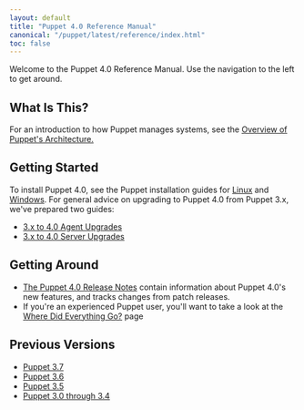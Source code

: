 ```yaml
---
layout: default
title: "Puppet 4.0 Reference Manual"
canonical: "/puppet/latest/reference/index.html"
toc: false
---
```


Welcome to the Puppet 4.0 Reference Manual. Use the navigation to the left to get around.

## What Is This?

For an introduction to how Puppet manages systems, see the [Overview of Puppet's Architecture.](./architecture.html) 

## Getting Started

To install Puppet 4.0, see the Puppet installation guides for [Linux](./install_linux.html) and [Windows](./install_windows.html). For general advice on upgrading to Puppet 4.0 from Puppet 3.x, we've prepared two guides:

* [3.x to 4.0 Agent Upgrades](agent_upgrades.html)
* [3.x to 4.0 Server Upgrades](server_upgrades.html)

## Getting Around

* [The Puppet 4.0 Release Notes](./release_notes.html) contain information about Puppet 4.0's new features, and tracks changes from patch releases.
* If you're an experienced Puppet user, you'll want to take a look at the [Where Did Everything Go?](./whered_it_go.html) page

## Previous Versions

- [Puppet 3.7](/puppet/3.7/reference)
- [Puppet 3.6](/puppet/3.6/reference)
- [Puppet 3.5](/puppet/3.5/reference)
- [Puppet 3.0 through 3.4](/puppet/3/reference)


